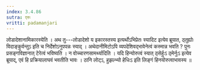 ```yaml
---
index: 3.4.86
sutra: एरुः
vritti: padamanjari
---
```


 लोडादेशानामिकारस्येति । अथ तु---लोडादेशो य इकारस्तस्य इत्यर्थोऽभिप्रेतः स्यादिट इत्येव ब्रूयात, ठ्तुह्योः विदाङ्कुर्वन्तुऽ इति च निर्देशोऽनुपपन्नः स्याद् । अथेदानीमिटोऽपि व्यपदेशिवद्भावेनेत्वं कस्मान्न भवति ? पुनः प्रसङ्गविज्ञानात् टेरेत्वं भविष्यति । न वोच्चारणसामर्थ्यादिति । यदि हिन्योरुत्वं स्यात् ठ्सेर्हुःऽ ठ्मेर्नुःऽ इत्येव ब्रूयाद्, एवं हि प्रक्रियालाघवं भवतीति भावः । ठानि लोट्ऽ, हुझल्भ्यो हेधिःऽ इति लिङ्गं हिनयोरुत्वाभावस्य ॥